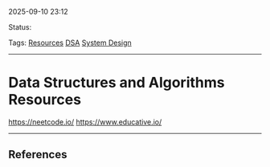
2025-09-10 23:12

Status:

Tags: [Resources](../../3%20-%20Tags/Resources.md) [DSA](../../3%20-%20Tags/DSA.md) [System Design](../../3%20-%20Tags/System%20Design.md)

---
# Data Structures and Algorithms Resources

https://neetcode.io/
https://www.educative.io/

---
## References